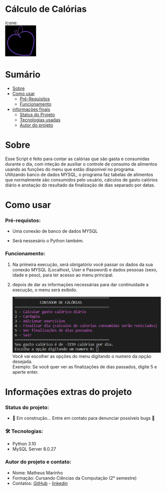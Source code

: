 # Cálculo de Calórias
icone:
<br>
<img src = "imagens/Icone.png"> <br>

# Sumário


* [Sobre](#Sobre)
* [Como usar](#Como-usar)
    * [Pré-Requisitos](#pré-requistos)
    * [Funcionamento](#funcionamento)
* [informações finais](#informações-extras-do-projeto)
    * [Status do Projeto](#status-do-projeto)
    * [Tecnologias usadas](#🛠-tecnologias)
    * [Autor do projeto](#autor-do-projeto-e-contato)



# Sobre
Esse Script é feito para contar as calórias que são gasta e consumidas durante o dia, com inteção de auxiliar o controle de consumo de alimentos usando as funções do menu que estão dísponivel no programa.<br> Utilizando banco de dados MYSQL, o programa faz tabelas de alimentos que normalmente são consumidos pelo usuário, cálculos de gasto calórios diário e anotação do resultado da finalização de dias separado por datas.

# Como usar
### Pré-requistos:
* Uma conexão de banco de dados MYSQL

* Será nessesário o Python também.

### Funcionamento:

1. Na primeira execução, será obrigatório você passar os dados da sua conexão MYSQL (Localhost, User e Password) e dados pessoas (sexo, idade e peso), para ter acesso ao menu principal.

2. depois de dar as informações necessárias para dar continuidade a execução, o menu será exibido.

    <img src = "imagens/menu.png"> <br>
        Você vai escolher as opções do menu digitando o numero da opção desejada.
        <br>
        Exemplo: Se você quer ver as finalizações de dias passados, digite 5 e aperte enter.

# Informações extras do projeto

### Status do projeto:
* 🚧 Em construção... Entre em contato para denunciar possíveis bugs 🚧

### 🛠 Tecnologias:
* Python 3.10
* MySQL Server 8.0.27

### Autor do projeto e contato:
* Nome: Matheus Marinho
* Formação: Cursando Ciências da Computação (2° semestre)
* Contatos: [GitHub](https://github.com/purplecod) - [linkedin](https://www.linkedin.com/in/matheus-marinho-522371219/)




